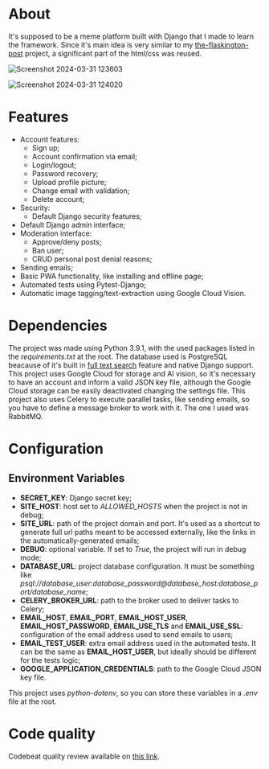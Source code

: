 # About

It's supposed to be a meme platform built with Django that I made to learn the framework. Since it's main idea is very similar to my [the-flaskington-post](https://github.com/rafael-frs-a/the-flaskington-post) project, a significant part of the html/css was reused.

![Screenshot 2024-03-31 123603](https://github.com/rafael-frs-a/django_memes/assets/76019940/5f6ec838-beba-4904-842d-81b305fedab4)

![Screenshot 2024-03-31 124020](https://github.com/rafael-frs-a/django_memes/assets/76019940/e537c003-d9f5-4a56-9013-0610ba238c14)


# Features

- Account features:
  - Sign up;
  - Account confirmation via email;
  - Login/logout;
  - Password recovery;
  - Upload profile picture;
  - Change email with validation;
  - Delete account;
- Security:
  - Default Django security features;
- Default Django admin interface;
- Moderation interface:
  - Approve/deny posts;
  - Ban user;
  - CRUD personal post denial reasons;
- Sending emails;
- Basic PWA functionality, like installing and offline page;
- Automated tests using Pytest-Django;
- Automatic image tagging/text-extraction using Google Cloud Vision.

# Dependencies

The project was made using Python 3.9.1, with the used packages listed in the *requirements.txt* at the root.
The database used is PostgreSQL beacause of it's built in [full text search](https://docs.djangoproject.com/en/3.2/ref/contrib/postgres/search/) feature and native Django support.
This project uses Google Cloud for storage and AI vision, so it's necessary to have an account and inform a valid JSON key file, although the Google Cloud storage can be easily deactivated changing the settings file.
This project also uses Celery to execute parallel tasks, like sending emails, so you have to define a message broker to work with it. The one I used was RabbitMQ.

# Configuration

## Environment Variables

- **SECRET_KEY**: Django secret key;
- **SITE_HOST**: host set to *ALLOWED_HOSTS* when the project is not in debug;
- **SITE_URL**: path of the project domain and port. It's used as a shortcut to generate full url paths meant to be accessed externally, like the links in the automatically-generated emails;
- **DEBUG**: optional variable. If set to *True*, the project will run in debug mode;
- **DATABASE_URL**: project database configuration. It must be something like *psql://database_user:database_password@database_host:database_port/database_name*;
- **CELERY_BROKER_URL**: path to the broker used to deliver tasks to Celery;
- **EMAIL_HOST**, **EMAIL_PORT**, **EMAIL_HOST_USER**, **EMAIL_HOST_PASSWORD**, **EMAIL_USE_TLS** and **EMAIL_USE_SSL**: configuration of the email address used to send emails to users;
- **EMAIL_TEST_USER**: extra email address used in the automated tests. It can be the same as **EMAIL_HOST_USER**, but ideally should be different for the tests logic;
- **GOOGLE_APPLICATION_CREDENTIALS**: path to the Google Cloud JSON key file.

This project uses *python-dotenv*, so you can store these variables in a *.env* file at the root.

# Code quality

Codebeat quality review available on [this link](https://codebeat.co/projects/github-com-rafael-frs-a-django_memes-master).
